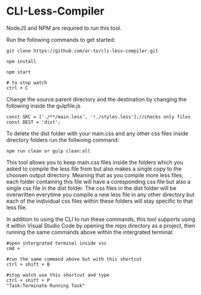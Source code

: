 # CLI-Less-Compiler

NodeJS and NPM are required to run this tool. 

Run the following commands to get started:

```
git clone https://github.com/ar-to/cli-less-compiler.git

npm install

npm start

# to stop watch
ctrl + C

```

Change the source parent directory and the destination by changing the following inside the gulpfile.js

```
const SRC = ['./**/main.less', '!./styles.less'];//checks only files
const DEST = 'dist';

```

To delete the dist folder with your main.css and any other css files inside directory folders run the follwoing command:

```
npm run clean or gulp clean:all
```

This tool allows you to keep main.css files inside the folders which you asked to compile the less file from but also makes a single copy to the choosen output directory. Meaning that as you compile more less files, each folder containing this file will have a coresponding css file but also a single css file in the dist folder. The css files in the dist folder will be overwritten everytime you compile a new less file in any other directory but each of the individual css files within these folders will stay specific to that less file.

In addition to using the CLI to run these commands, this tool supports using it within Visual Studio Code by opening the repo directory as a project, then running the same commands above within the intergrated terminal:

```
#open intergrated terminal inside vsc
cmd + `

#run the same command above but with this shortcut
ctrl + shift + B

#stop watch use this shortcut and type 
ctrl + shift + P
"Task:Terminate Running Task"

```
